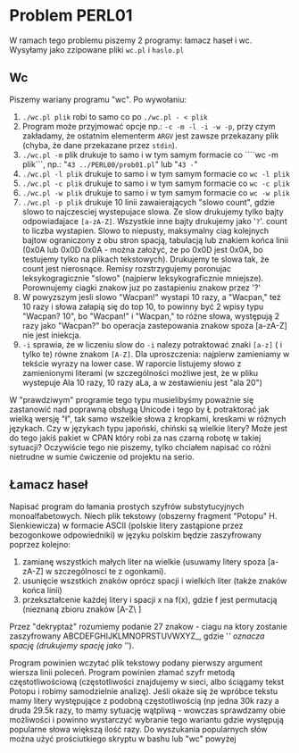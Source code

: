 # Problem PERL01
W ramach tego problemu piszemy 2 programy: łamacz haseł i wc. Wysyłamy jako zzipowane pliki `wc.pl` i `haslo.pl`

## Wc
Piszemy wariany programu "wc". Po wywołaniu:

1. ```./wc.pl plik``` robi to samo co po ```./wc.pl - < plik```
2. Program może przyjmować opcje np.: `-c -m -l -i -w -p`, przy czym zakładamy, że ostatnim elementerm `ARGV` jest zawsze przekazany plik (chyba, że dane przekazane przez `stdin`).
3. ```./wc.pl -m``` plik drukuje to samo i w tym samym formacie co ````wc -m plik```, np.: "`43 ../PERL00/prob01.pl`" lub "`43 -`"
4. ```./wc.pl -l plik``` drukuje to samo i w tym samym formacie co ```wc -l plik```
5. ```./wc.pl -c plik``` drukuje to samo i w tym samym formacie co ```wc -c plik```
6. ```./wc.pl -w plik``` drukuje to samo i w tym samym formacie co ```wc -w plik```
7. ```./wc.pl -p plik``` drukuje 10 linii zawaierających "slowo count", gdzie slowo to najczesciej wystepujace slowa. Ze slow drukujemy tylko bajty odpowiadajace `[a-zA-Z]`. Wszystkie inne bajty drukujemy jako '`?`'. count to liczba wystapien. Slowo to niepusty, maksymalny ciag kolejnych bajtow ograniczony z obu stron spacją, tabulacją lub znakiem końca linii (0x0A lub 0x0D 0x0A - można założyć, że po 0x0D jest 0x0A, bo testujemy tylko na plikach tekstowych). Drukujemy te slowa tak, że count jest nierosnące. Remisy rozstrzygujemy poronujac leksykogragicznie "slowo" (najpierw leksykograficznie mniejsze). Porownujemy ciagki znakow juz po zastapieniu znakow przez '?'
8. W powyzszym jesli slowo "Wacpan!" wystapi 10 razy, a "Wacpan," też 10 razy i słowa załapią się do top 10, to powinny być 2 wpisy typu "Wacpan? 10", bo "Wacpan!" i "Wacpan," to różne słowa, występują 2 razy jako "Wacpan?" bo operacja zastepowania znakow spoza [a-zA-Z] nie jest iniekcja.
9. `-i` sprawia, że w liczeniu slow do `-i` nalezy potraktować znaki `[a-z]` ( i tylko te) równe znakom `[A-Z]`. Dla uproszczenia: najpierw zamieniamy w tekście wyrazy na lower case. W raporcie listujemy słowo z zamienionymi literami (w szczególności możliwe jest, że w pliku wystepuje Ala 10 razy, 10 razy aLa, a w zestawieniu jest "ala 20")

W "prawdziwym" programie tego typu musielibyśmy poważnie się zastanowić nad poprawną obsługą Unicode i tego by Ł potraktorać jak wielką wersję "ł", tak samo wszelkie słowa z kropkami, kreskami w różnych językach. Czy w językach typu japoński, chiński są wielkie litery? Może jest do tego jakiś pakiet w CPAN który robi za nas czarną robotę w takiej sytuacji? Oczywiście tego nie piszemy, tylko chciałem napisać co różni nietrudne w sumie ćwiczenie od projektu na serio.

## Łamacz haseł
Napisać program do łamania prostych szyfrów substytucyjnych monoalfabetowych. Niech plik tekstowy (obszerny fragment "Potopu" H. Sienkiewicza) w formacie ASCII (polskie litery zastąpione przez bezogonkowe odpowiedniki) w języku polskim będzie zaszyfrowany poprzez kolejno:

1. zamianę wszystkich małych liter na wielkie (usuwamy litery spoza [a-zA-Z] w szczególnosci te z ogonkami).
2. usunięcie wszstkich znaków oprócz spacji i wielkich liter (także znaków końca linii)
3. przekształcenie każdej litery i spacji x na f(x), gdzie f jest permutacją (nieznaną zbioru znaków [A-Z\ ]

Przez "dekryptaż" rozumiemy podanie 27 znakow - ciagu na ktory zostanie zaszyfrowany ABCDEFGHIJKLMNOPRSTUVWXYZ_, gdzie '_' oznacza spację (drukujemy spację jako '_').

Program powinien wczytać plik tekstowy podany pierwszy argument wiersza linii poleceń. Program powinien złamać szyfr metodą częstotliwościową (częstotliwości znajdujemy w sieci, albo ściągamy tekst Potopu i robimy samodzielnie analizę). Jeśli okaże się że wpróbce tekstu mamy litery występujące z podobną częstotliwością (np jedna 30k razy a druda 29.5k razy, to mamy sytuację wątpliwą - wowczas sprawdzamy obie możliwości i powinno wystarczyć wybranie tego wariantu gdzie występują popularne słowa większą ilość razy. Do wyszukania popularnych słów można użyć prościutkiego skryptu w bashu lub "wc" powyżej